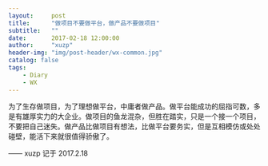 ```yaml
---
layout:     post
title:      "做项目不要做平台，做产品不要做项目"
subtitle:   ""
date:       2017-02-18 12:00:00
author:     "xuzp"
header-img: "img/post-header/wx-common.jpg"
catalog: false
tags:
    - Diary
    - WX
---
```


为了生存做项目，为了理想做平台，中庸者做产品。做平台能成功的屈指可数，多是有雄厚实力的大企业。做项目的鱼龙混杂，但胜在踏实，只是一个接一个项目，不要把自己迷失。做产品比做项目有想法，比做平台要务实，但是互相模仿或处处碰壁，能活下来就很值得骄傲了。

—— xuzp 记于 2017.2.18
